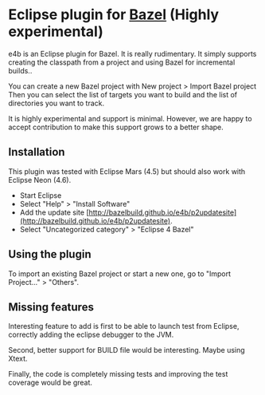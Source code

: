 # Eclipse plugin for [Bazel](http://bazel.io) (**Highly experimental**)

e4b is an Eclipse plugin for Bazel. It is really rudimentary.
It simply supports creating the classpath from a project and using
Bazel for incremental builds..

You can create a new Bazel project with New project > Import Bazel project
Then you can select the list of targets you want to build and the list
of directories you want to track.

It is highly experimental and support is minimal. However, we are happy
to accept contribution to make this support grows to a better shape.

## Installation

This plugin was tested with Eclipse Mars (4.5) but should also work with Eclipse Neon (4.6).

   * Start Eclipse
   * Select "Help" > "Install Software"
   * Add the update
site
[http://bazelbuild.github.io/e4b/p2updatesite](http://bazelbuild.github.io/e4b/p2updatesite).
   * Select "Uncategorized category" > "Eclipse 4 Bazel"

## Using the plugin

To import an existing Bazel project or start a new one, go to "Import Project..." > "Others".

## Missing features

Interesting feature to add is first to be able to launch test from
Eclipse, correctly adding the eclipse debugger to the JVM.

Second, better support for BUILD file would be interesting. Maybe
using Xtext.

Finally, the code is completely missing tests and improving the test
coverage would be great.
